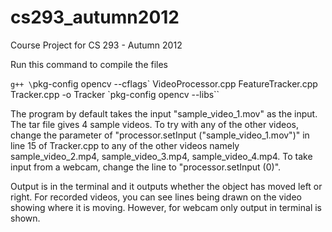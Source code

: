 cs293_autumn2012
================

Course Project for CS 293 - Autumn 2012

Run this command to compile the files

`g++ \`pkg-config opencv --cflags\` VideoProcessor.cpp FeatureTracker.cpp Tracker.cpp -o Tracker \`pkg-config opencv --libs\``

The program by default takes the input "sample_video_1.mov" as the input. The tar file gives 4 sample videos. To try with any of the other videos, change the parameter of "processor.setInput ("sample_video_1.mov")" in line 15 of Tracker.cpp to any of the other videos namely sample_video_2.mp4, sample_video_3.mp4, sample_video_4.mp4. To take input from a webcam, change the line to "processor.setInput (0)".

Output is in the terminal and it outputs whether the object has moved left or right. For recorded videos, you can see lines being drawn on the video showing where it is moving. However, for webcam only output in terminal is shown.